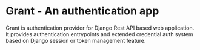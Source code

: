 # Grant - An authentication app

Grant is authentication provider for Django Rest API based web application. It provides authentication entrypoints and extended credential auth system based on Django session or token management feature.
